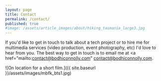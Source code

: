 ```yaml
---
layout: page
title: Contact
permalink: /contact/
published: true
#image: /assets/article_images/about/hiking_tasmania_large3.jpg
---
```

If you'd like to get in touch to talk about a tech project or to hire me for multimedia services (video production, event photography, etc) I'd love to hear from you.
The best way to get in touch is to email me at <a href="mailto:contact@bodhiconnolly.com" </a>contact@bodhiconnolly.com.

![On location for a short film.]({{ site.baseurl }}/assets/images/mbfk_bts1.jpg)
